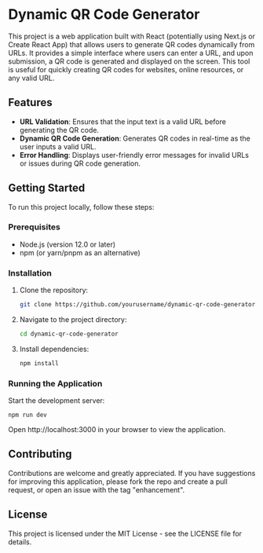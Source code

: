 # Dynamic QR Code Generator

This project is a web application built with React (potentially using Next.js or Create React App) that allows users to generate QR codes dynamically from URLs. It provides a simple interface where users can enter a URL, and upon submission, a QR code is generated and displayed on the screen. This tool is useful for quickly creating QR codes for websites, online resources, or any valid URL.

## Features

- **URL Validation**: Ensures that the input text is a valid URL before generating the QR code.
- **Dynamic QR Code Generation**: Generates QR codes in real-time as the user inputs a valid URL.
- **Error Handling**: Displays user-friendly error messages for invalid URLs or issues during QR code generation.

## Getting Started

To run this project locally, follow these steps:

### Prerequisites

- Node.js (version 12.0 or later)
- npm (or yarn/pnpm as an alternative)

### Installation

1. Clone the repository:
   ```bash
   git clone https://github.com/yourusername/dynamic-qr-code-generator.git
   ```
2. Navigate to the project directory:
   ```bash
   cd dynamic-qr-code-generator
   ```
3. Install dependencies:
   ```bash
   npm install
   ```

### Running the Application

Start the development server:

```
npm run dev
```

Open http://localhost:3000 in your browser to view the application.

## Contributing

Contributions are welcome and greatly appreciated. If you have suggestions for improving this application, please fork the repo and create a pull request, or open an issue with the tag "enhancement".

## License

This project is licensed under the MIT License - see the LICENSE file for details.
